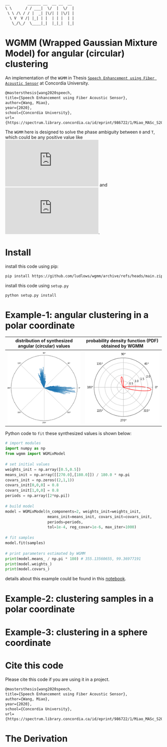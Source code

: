 
    __        ______ __  __ __  __  
    \ \      / / ___|  \/  |  \/  | 
     \ \ /\ / / |  _| |\/| | |\/| | 
      \ V  V /| |_| | |  | | |  | | 
       \_/\_/  \____|_|  |_|_|  |_| 

# WGMM (Wrapped Gaussian Mixture Model) for angular (circular) clustering

An implementation of the `WGMM` in Thesis [`Speech Enhancement using Fiber Acoustic Sensor`](https://spectrum.library.concordia.ca/id/eprint/986722/1/Miao_MASc_S2020.pdf) at Concordia University.

    @mastersthesis{wang2020speech,
    title={Speech Enhancement using Fiber Acoustic Sensor},
    author={Wang, Miao},
    year={2020},
    school={Concordia University},
    url={https://spectrum.library.concordia.ca/id/eprint/986722/1/Miao_MASc_S2020.pdf}}

The `WGMM` here is designed to solve the phase ambiguity between `0` and `T`, which could be any positive value like ![pi](https://latex.codecogs.com/gif.latex?%5Cpi) and ![2pi](https://latex.codecogs.com/gif.latex?2%5Cpi). 

# Install

install this code using pip:
```bash
pip install https://github.com/ludlows/wgmm/archive/refs/heads/main.zip
```

install this code using `setup.py` 
```commandline
python setup.py install
```

# Example-1: angular clustering in a polar coordinate


| distribution of synthesized angular (circular) values | probability density function (PDF) obtained by WGMM |
|:-----------------------------------------------------:|:---------------------------------------------------:|
|       ![angular-hist.png](img/angular-hist.png)       |      ![angular-wgmm.png](img/angular-wgmm.png)      |

Python code to `fit` these synthesized values is shown below:
```python
# import modules
import numpy as np
from wgmm import WGMixModel

# set initial values
weights_init = np.array([0.5,0.5])
means_init = np.array([[270.0],[180.0]]) / 180.0 * np.pi
covars_init = np.zeros((2,1,1))
covars_init[0,0,0] = 0.8
covars_init[1,0,0] = 0.8
periods = np.array([2*np.pi])

# build model
model = WGMixModel(n_components=2, weights_init=weights_init, 
                   means_init=means_init, covars_init=covars_init, 
                   periods=periods, 
                   tol=1e-4, reg_covar=1e-6, max_iter=1000)

# fit samples
model.fit(samples)

# print parameters estimated by WGMM
print(model.means_ / np.pi * 180) # 355.13560655, 99.36977191
print(model.weights_)
print(model.covars_)
```
details about this example could be found in this [notebook](example/example-01-angular-clustering-in-polar-coordinate.ipynb).

# Example-2: clustering samples in a polar coordinate


# Example-3: clustering in a sphere coordinate




# Cite this code

Please cite this code if you are using it in a project.

    @mastersthesis{wang2020speech,
    title={Speech Enhancement using Fiber Acoustic Sensor},
    author={Wang, Miao},
    year={2020},
    school={Concordia University},
    url={https://spectrum.library.concordia.ca/id/eprint/986722/1/Miao_MASc_S2020.pdf}}


# The Derivation
